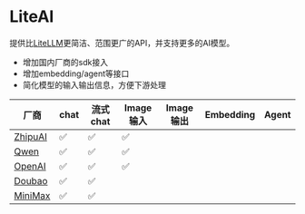 # LiteAI

提供比[LiteLLM](https://github.com/BerriAI/litellm)更简洁、范围更广的API，并支持更多的AI模型。

- 增加国内厂商的sdk接入
- 增加embedding/agent等接口
- 简化模型的输入输出信息，方便下游处理

| 厂商                                                       | chat | 流式chat | Image输入 | Image输出 | Embedding | Agent |
| ---------------------------------------------------------- | ---- | -------- | --------- | --------- | --------- | ----- |
| [ZhipuAI](https://open.bigmodel.cn/dev/api#glm-4)             | ✅   | ✅       | ✅        |           |           |       |
| [Qwen](https://help.aliyun.com/zh/dashscope/qwen-api-details) | ✅   | ✅       | ✅        |           |           |       |
| [OpenAI](https://platform.openai.com/docs/guides/chat-completions) | ✅   | ✅       | ✅        |           |           |       |
| [Doubao](https://www.volcengine.com/docs/82379/1263482) | ✅   | ✅       |        |           |           |       |
| [MiniMax](https://www.volcengine.com/docs/82379/1263482) | ✅   | ✅       |        |           |           |       |
